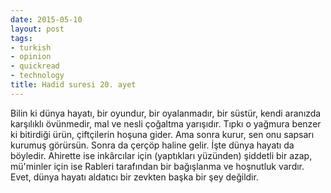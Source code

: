 ```yaml
---
date: 2015-05-10
layout: post
tags:
- turkish
- opinion
- quickread
- technology
title: Hadid suresi 20. ayet
---
```


Bilin ki dünya hayatı, bir oyundur, bir oyalanmadır, bir süstür, kendi aranızda karşılıklı övünmedir, mal ve nesli çoğaltma yarışıdır. Tıpkı o yağmura benzer ki bitirdiği ürün, çiftçilerin hoşuna gider. Ama sonra kurur, sen onu sapsarı kurumuş görürsün. Sonra da çerçöp haline gelir. İşte dünya hayatı da böyledir. Ahirette ise inkârcılar için (yaptıkları yüzünden) şiddetli bir azap, mü'minler için ise Rableri tarafından bir bağışlanma ve hoşnutluk vardır. Evet, dünya hayatı aldatıcı bir zevkten başka bir şey değildir.

